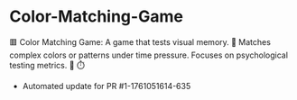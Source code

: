 # Color-Matching-Game
🟥 Color Matching Game: A game that tests visual memory. 🎨 Matches complex colors or patterns under time pressure. Focuses on psychological testing metrics. 🧠 ⏱️


- Automated update for PR #1-1761051614-635